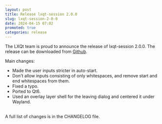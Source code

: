 ```yaml
---
layout: post
title: Release lxqt-session 2.0.0
slug: lxqt-session-2-0-0
date: 2024-04-15 07:02
promoted: true
categories: release
---
```


The LXQt team is proud to announce the release of lxqt-session 2.0.0.
The release can be downloaded from [Github](https://github.com/lxqt/lxqt-session/releases).

Main changes:

 * Made the user inputs stricter in auto-start.
 * Don't allow inputs consisting of only whitespaces, and remove start and end whitespaces from them.
 * Fixed a typo.
 * Ported to Qt6.
 * Used an overlay layer shell for the leaving dialog and centered it under Wayland.


<br/>
A full list of changes is in the CHANGELOG file.
<br/>
